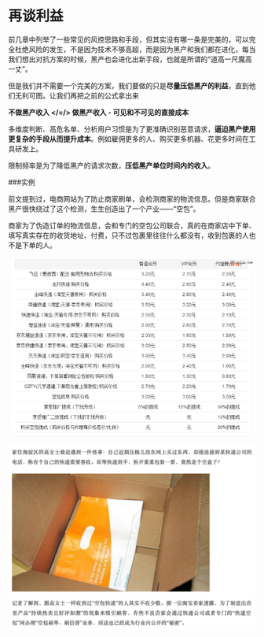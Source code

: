 # 再谈利益

前几章中列举了一些常见的风控思路和手段，但其实没有哪一条是完美的，可以完全杜绝风险的发生，不是因为技术不够高超，而是因为黑产和我们都在进化，每当我们想出对抗方案的时候，黑产也会进化出新手段，也就是所谓的“道高一尺魔高一丈”。

但是我们并不需要一个完美的方案，我们要做的只是**尽量压低黑产的利益**，直到他们无利可图。让我们再把之前的公式拿出来

**不做黑产收入 </=/> 做黑产收入 - 可见和不可见的直接成本**

多维度判断、高危名单、分析用户习惯是为了更准确识别恶意请求，**逼迫黑产使用更复杂的手段从而提升成本**。例如雇佣更多的人、购买更多机器、花更多时间在工具研发上。

限制频率是为了降低黑产的请求次数，**压低黑产单位时间内的收入**。

###实例

前文提到过，电商网站为了防止商家刷单，会检测商家的物流信息。但是商家联合黑产很快绕过了这个检测，生生创造出了一个产业——“空包”。

商家为了伪造订单的物流信息，会和专门的空包公司联合，真的在商家店中下单、填写真实存在的收货地址、付费，只不过包裹里往往什么都没有，收到包裹的人也不是下单的人。

![空包](images/empty_bag.jpg)


![空包新闻](images/empty_bag2.png)

